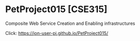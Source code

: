 # PetProject015 [CSE315]
Composite Web Service Creation and Enabling infrastructures

Click: https://ion-user-pi.github.io/PetProject015/
